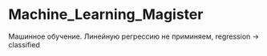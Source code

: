 # Machine_Learning_Magister
Машинное обучение.
Линейную регрессию не приминяем, regression -> classified
